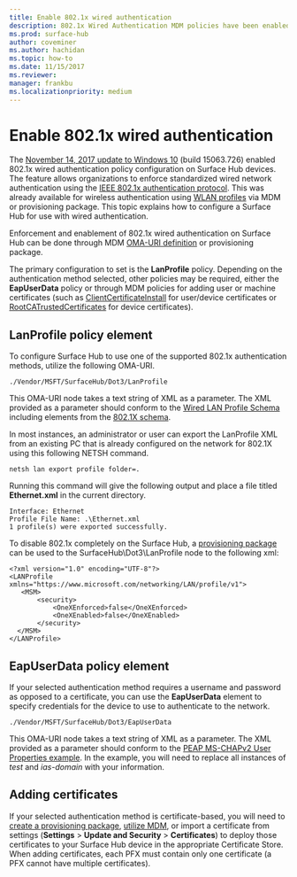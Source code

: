 ```yaml
---
title: Enable 802.1x wired authentication
description: 802.1x Wired Authentication MDM policies have been enabled on Surface Hub devices. 
ms.prod: surface-hub
author: coveminer
ms.author: hachidan
ms.topic: how-to
ms.date: 11/15/2017
ms.reviewer: 
manager: frankbu
ms.localizationpriority: medium
---
```


# Enable 802.1x wired authentication

The [November 14, 2017 update to Windows 10](https://support.microsoft.com/help/4048954/windows-10-update-kb4048954) (build 15063.726) enabled 802.1x wired authentication policy configuration on Surface Hub devices. The feature allows organizations to enforce standardized wired network authentication using the [IEEE 802.1x authentication protocol](http://www.ieee802.org/1/pages/802.1x-2010.html). This was already available for wireless authentication using [WLAN profiles](/mem/intune/configuration/wi-fi-settings-import-windows-8-1) via MDM or provisioning package. This topic explains how to configure a Surface Hub for use with wired authentication. 

Enforcement and enablement of 802.1x wired authentication on Surface Hub can be done through MDM [OMA-URI definition](/mem/intune/configuration/custom-settings-windows-10) or provisioning package. 

The primary configuration to set is the **LanProfile** policy. Depending on the authentication method selected, other policies may be required, either the **EapUserData** policy or through MDM policies for adding user or machine certificates (such as [ClientCertificateInstall](/windows/client-management/mdm/clientcertificateinstall-csp) for user/device certificates or [RootCATrustedCertificates](/windows/client-management/mdm/rootcacertificates-csp) for device certificates). 

## LanProfile policy element

To configure Surface Hub to use one of the supported 802.1x authentication methods, utilize the following OMA-URI. 

```
./Vendor/MSFT/SurfaceHub/Dot3/LanProfile
```

This OMA-URI node takes a text string of XML as a parameter. The XML provided as a parameter should conform to the [Wired LAN Profile Schema](/openspecs/windows_protocols/ms-gpwl/c88a926a-087b-405f-9a76-effaf7277bf3) including elements from the [802.1X schema](/openspecs/windows_protocols/ms-gpwl/71f2eda6-d018-4ba3-ad37-32c98b926ebb). 

In most instances, an administrator or user can export the LanProfile XML from an existing PC that is already configured on the network for 802.1X using this following NETSH command. 

```
netsh lan export profile folder=.
```

Running this command will give the following output and place a file titled **Ethernet.xml** in the current directory. 

```
Interface: Ethernet
Profile File Name: .\Ethernet.xml
1 profile(s) were exported successfully.
```

To disable 802.1x completely on the Surface Hub, a [provisioning package](provisioning-packages-for-surface-hub.md#use-advanced-provisioning) can be used to the SurfaceHub\Dot3\LanProfile node to the following xml:

```
<?xml version="1.0" encoding="UTF-8"?>
<LANProfile xmlns="https://www.microsoft.com/networking/LAN/profile/v1">
   <MSM>
       <security>
           <OneXEnforced>false</OneXEnforced>
           <OneXEnabled>false</OneXEnabled>
       </security>
  </MSM>
</LANProfile>
```

## EapUserData policy element

If your selected authentication method requires a username and password as opposed to a certificate, you can use the **EapUserData** element to specify credentials for the device to use to authenticate to the network. 

```
./Vendor/MSFT/SurfaceHub/Dot3/EapUserData 
```

This OMA-URI node takes a text string of XML as a parameter. The XML provided as a parameter should conform to the [PEAP MS-CHAPv2 User Properties example](/windows/win32/eaphost/peap-ms-chapv2-user-properties). In the example, you will need to replace all instances of *test* and *ias-domain* with your information.



## Adding certificates

If your selected authentication method is certificate-based, you will need to [create a provisioning package](provisioning-packages-for-surface-hub.md), [utilize MDM](/windows/client-management/mdm/clientcertificateinstall-csp), or import a certificate from settings (**Settings** > **Update and Security** > **Certificates**) to deploy those certificates to your Surface Hub device in the appropriate Certificate Store. When adding certificates, each PFX must contain only one certificate (a PFX cannot have multiple certificates).

